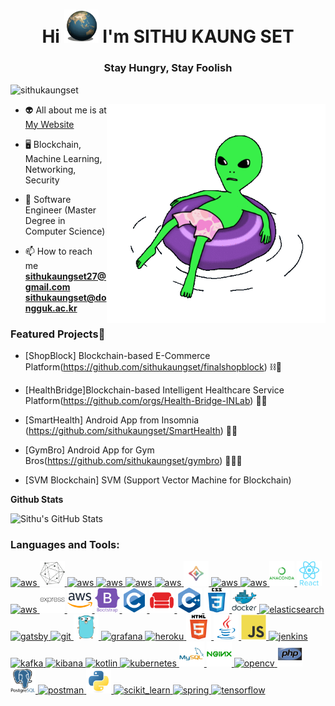 <h1 align="center">Hi <img src="https://github.com/sithukaungset/sithukaungset/blob/main/earthspinning.gif" width="55px"> I'm SITHU KAUNG SET</h1>
<h3 align="center">Stay Hungry, Stay Foolish</h3>

<p align="left"> <img src="https://komarev.com/ghpvc/?username=sithukaungset&label=Profile%20views&color=0e75b6&style=flat" alt="sithukaungset" /> </p>

<img align="right"  alt="" src="https://github.com/sithukaungset/sithukaungset/blob/main/alien.gif" height=350/>

- 👽 All about me is at [My Website](https://sithukaungset.github.io/)

- 🖥 Blockchain, Machine Learning, Networking, Security

- 👾 Software Engineer (Master Degree in Computer Science)

- 📫 How to reach me **sithukaungset27@gmail.com** **sithukaungset@dongguk.ac.kr**

### Featured Projects:rocket:

- [ShopBlock] Blockchain-based E-Commerce Platform(https://github.com/sithukaungset/finalshopblock) ⛓🛒 

- [HealthBridge]Blockchain-based Intelligent Healthcare Service Platform(https://github.com/orgs/Health-Bridge-INLab) 🧬🔬  

- [SmartHealth] Android App from Insomnia (https://github.com/sithukaungset/SmartHealth) 💊🛌

- [GymBro] Android App for Gym Bros(https://github.com/sithukaungset/gymbro) 🏋️‍♂️💪

- [SVM Blockchain] SVM (Support Vector Machine for Blockchain)

<strong>Github Stats</strong>

![Sithu's GitHub Stats](https://github-readme-stats.vercel.app/api?username=sithukaungset&hide=prs&count_private=true&include_all_commits=true&show_icons=true&theme=swift)

<h3 align="left">Languages and Tools:</h3>
<p align="left"> 
<a href="https://ethereum.org" target="_blank" rel="noreferrer"> <img src="https://github.com/ErikThiart/cryptocurrency-icons/blob/master/icons/ethereum.png" alt="aws" width="40" height="40"/> </a>
<a href="https://www.hyperledger.org/" target="_blank" rel="noreferrer"> <img src="https://github.com/sithukaungset/sithukaungset/blob/main/hyperledger-removebg-preview.png" alt="aws" width="40" height="40"/> </a>
<a href="https://cosmos.network/" target="_blank" rel="noreferrer"> <img src="https://avatars.githubusercontent.com/u/228843?s=200&v=4" alt="aws" width="40" height="40"/> </a>
<a href="https://tendermint.com/" target="_blank" rel="noreferrer"> <img src="https://avatars.githubusercontent.com/u/7572940?s=200&v=4" alt="aws" width="40" height="40"/> </a>
<a href="https://solana.com/" target="_blank" rel="noreferrer"> <img src="https://avatars.githubusercontent.com/u/35608259?s=200&v=4" alt="aws" width="40" height="40"/> </a>
<a href="https://chain.link/" target="_blank" rel="noreferrer"> <img src="https://avatars.githubusercontent.com/u/25111032?s=200&v=4" alt="aws" width="40" height="40"/> </a>
<a href="https://github.com/OpenMined/TenSEAL" target="_blank" rel="noreferrer"> <img src="https://github.com/sithukaungset/sithukaungset/blob/main/tenseal-removebg-preview.png" alt="aws" width="40" height="40"/> </a>
<a href="https://jupyter.org/" target="_blank" rel="noreferrer"> <img src="https://avatars.githubusercontent.com/u/7388996?s=200&v=4" alt="aws" width="40" height="40"/> </a>
<a href="https://www.mongodb.com/" target="_blank" rel="noreferrer"> <img src="https://avatars.githubusercontent.com/u/45120?s=200&v=4" alt="aws" width="40" height="40"/> </a>
<a href="https://www.anaconda.com/products/distribution" target="_blank" rel="noreferrer"> <img src="https://github.com/devicons/devicon/blob/master/icons/anaconda/anaconda-original-wordmark.svg" alt="aws" width="40" height="40"/> </a>
<a href="https://reactjs.org/" target="_blank" rel="noreferrer"> <img src="https://github.com/devicons/devicon/blob/master/icons/react/react-original-wordmark.svg" alt="aws" width="40" height="40"/> </a> 
<a href="https://vuejs.org/" target="_blank" rel="noreferrer"> <img src="https://avatars.githubusercontent.com/u/6128107?s=200&v=4" alt="aws" width="40" height="40"/> </a>
<a href="https://expressjs.com/" target="_blank" rel="noreferrer"> <img src="https://github.com/devicons/devicon/blob/master/icons/express/express-original-wordmark.svg" alt="aws" width="40" height="40"/> </a> <a href="https://aws.amazon.com" target="_blank" rel="noreferrer"> <img src="https://raw.githubusercontent.com/devicons/devicon/master/icons/amazonwebservices/amazonwebservices-original-wordmark.svg" alt="aws" width="40" height="40"/> </a> <a href="https://getbootstrap.com" target="_blank" rel="noreferrer"> <img src="https://raw.githubusercontent.com/devicons/devicon/master/icons/bootstrap/bootstrap-plain-wordmark.svg" alt="bootstrap" width="40" height="40"/> </a> <a href="https://www.cprogramming.com/" target="_blank" rel="noreferrer"> <img src="https://raw.githubusercontent.com/devicons/devicon/master/icons/c/c-original.svg" alt="c" width="40" height="40"/> </a> <a href="https://couchdb.apache.org/" target="_blank" rel="noreferrer"> <img src="https://raw.githubusercontent.com/devicons/devicon/0d6c64dbbf311879f7d563bfc3ccf559f9ed111c/icons/couchdb/couchdb-original.svg" alt="couchdb" width="40" height="40"/> </a> <a href="https://www.w3schools.com/cpp/" target="_blank" rel="noreferrer"> <img src="https://raw.githubusercontent.com/devicons/devicon/master/icons/cplusplus/cplusplus-original.svg" alt="cplusplus" width="40" height="40"/> </a> <a href="https://www.w3schools.com/css/" target="_blank" rel="noreferrer"> <img src="https://raw.githubusercontent.com/devicons/devicon/master/icons/css3/css3-original-wordmark.svg" alt="css3" width="40" height="40"/> </a> <a href="https://www.docker.com/" target="_blank" rel="noreferrer"> <img src="https://raw.githubusercontent.com/devicons/devicon/master/icons/docker/docker-original-wordmark.svg" alt="docker" width="40" height="40"/> </a> <a href="https://www.elastic.co" target="_blank" rel="noreferrer"> <img src="https://www.vectorlogo.zone/logos/elastic/elastic-icon.svg" alt="elasticsearch" width="40" height="40"/> </a> <a href="https://www.gatsbyjs.com/" target="_blank" rel="noreferrer"> <img src="https://www.vectorlogo.zone/logos/gatsbyjs/gatsbyjs-icon.svg" alt="gatsby" width="40" height="40"/> </a> <a href="https://git-scm.com/" target="_blank" rel="noreferrer"> <img src="https://www.vectorlogo.zone/logos/git-scm/git-scm-icon.svg" alt="git" width="40" height="40"/> </a> <a href="https://golang.org" target="_blank" rel="noreferrer"> <img src="https://raw.githubusercontent.com/devicons/devicon/master/icons/go/go-original.svg" alt="go" width="40" height="40"/> </a> <a href="https://grafana.com" target="_blank" rel="noreferrer"> <img src="https://www.vectorlogo.zone/logos/grafana/grafana-icon.svg" alt="grafana" width="40" height="40"/> </a> <a href="https://heroku.com" target="_blank" rel="noreferrer"> <img src="https://www.vectorlogo.zone/logos/heroku/heroku-icon.svg" alt="heroku" width="40" height="40"/> </a> <a href="https://www.w3.org/html/" target="_blank" rel="noreferrer"> <img src="https://raw.githubusercontent.com/devicons/devicon/master/icons/html5/html5-original-wordmark.svg" alt="html5" width="40" height="40"/> </a> <a href="https://www.java.com" target="_blank" rel="noreferrer"> <img src="https://raw.githubusercontent.com/devicons/devicon/master/icons/java/java-original.svg" alt="java" width="40" height="40"/> </a> <a href="https://developer.mozilla.org/en-US/docs/Web/JavaScript" target="_blank" rel="noreferrer"> <img src="https://raw.githubusercontent.com/devicons/devicon/master/icons/javascript/javascript-original.svg" alt="javascript" width="40" height="40"/> </a> <a href="https://www.jenkins.io" target="_blank" rel="noreferrer"> <img src="https://www.vectorlogo.zone/logos/jenkins/jenkins-icon.svg" alt="jenkins" width="40" height="40"/> </a> <a href="https://kafka.apache.org/" target="_blank" rel="noreferrer"> <img src="https://www.vectorlogo.zone/logos/apache_kafka/apache_kafka-icon.svg" alt="kafka" width="40" height="40"/> </a> <a href="https://www.elastic.co/kibana" target="_blank" rel="noreferrer"> <img src="https://www.vectorlogo.zone/logos/elasticco_kibana/elasticco_kibana-icon.svg" alt="kibana" width="40" height="40"/> </a> <a href="https://kotlinlang.org" target="_blank" rel="noreferrer"> <img src="https://www.vectorlogo.zone/logos/kotlinlang/kotlinlang-icon.svg" alt="kotlin" width="40" height="40"/> </a> <a href="https://kubernetes.io" target="_blank" rel="noreferrer"> <img src="https://www.vectorlogo.zone/logos/kubernetes/kubernetes-icon.svg" alt="kubernetes" width="40" height="40"/> </a> <a href="https://www.mysql.com/" target="_blank" rel="noreferrer"> <img src="https://raw.githubusercontent.com/devicons/devicon/master/icons/mysql/mysql-original-wordmark.svg" alt="mysql" width="40" height="40"/> </a> <a href="https://www.nginx.com" target="_blank" rel="noreferrer"> <img src="https://raw.githubusercontent.com/devicons/devicon/master/icons/nginx/nginx-original.svg" alt="nginx" width="40" height="40"/> </a> <a href="https://opencv.org/" target="_blank" rel="noreferrer"> <img src="https://www.vectorlogo.zone/logos/opencv/opencv-icon.svg" alt="opencv" width="40" height="40"/> </a> <a href="https://www.php.net" target="_blank" rel="noreferrer"> <img src="https://raw.githubusercontent.com/devicons/devicon/master/icons/php/php-original.svg" alt="php" width="40" height="40"/> </a> <a href="https://www.postgresql.org" target="_blank" rel="noreferrer"> <img src="https://raw.githubusercontent.com/devicons/devicon/master/icons/postgresql/postgresql-original-wordmark.svg" alt="postgresql" width="40" height="40"/> </a> <a href="https://postman.com" target="_blank" rel="noreferrer"> <img src="https://www.vectorlogo.zone/logos/getpostman/getpostman-icon.svg" alt="postman" width="40" height="40"/> </a> <a href="https://www.python.org" target="_blank" rel="noreferrer"> <img src="https://raw.githubusercontent.com/devicons/devicon/master/icons/python/python-original.svg" alt="python" width="40" height="40"/> </a> <a href="https://scikit-learn.org/" target="_blank" rel="noreferrer"> <img src="https://upload.wikimedia.org/wikipedia/commons/0/05/Scikit_learn_logo_small.svg" alt="scikit_learn" width="40" height="40"/> </a> <a href="https://spring.io/" target="_blank" rel="noreferrer"> <img src="https://www.vectorlogo.zone/logos/springio/springio-icon.svg" alt="spring" width="40" height="40"/> </a> <a href="https://www.tensorflow.org" target="_blank" rel="noreferrer"> <img src="https://www.vectorlogo.zone/logos/tensorflow/tensorflow-icon.svg" alt="tensorflow" width="40" height="40"/> </a> </p>
